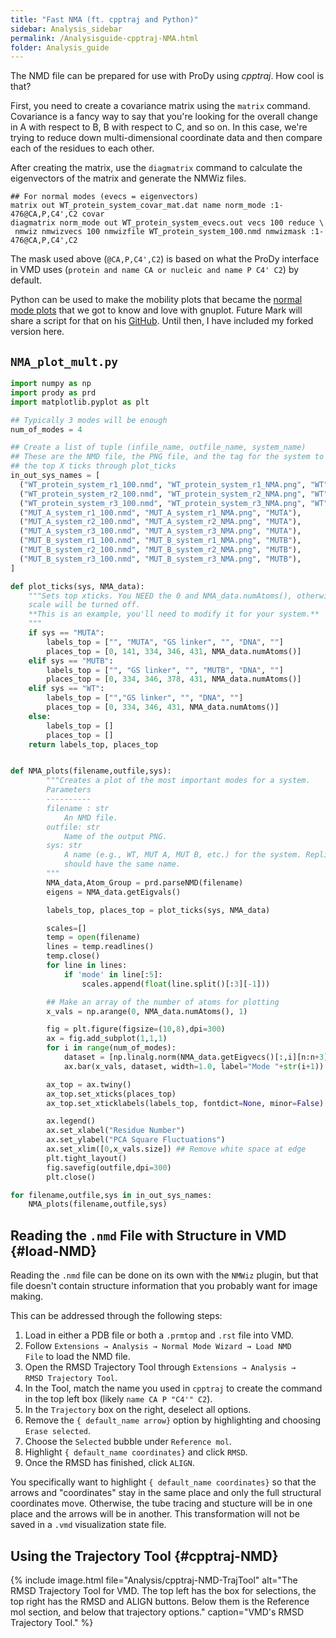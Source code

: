 ```yaml
---
title: "Fast NMA (ft. cpptraj and Python)"
sidebar: Analysis_sidebar
permalink: /Analysisguide-cpptraj-NMA.html
folder: Analysis_guide
---
```


<link rel="stylesheet" href="css/theme-purple.css">

The NMD file can be prepared for use with ProDy using *cpptraj*.
How cool is that?

First, you need to create a covariance matrix using the `matrix` command.
Covariance is a fancy way to say that you're looking for the overall change in
A with respect to B, B with respect to C, and so on.
In this case, we're trying to reduce down multi-dimensional coordinate data
and then compare each of the residues to each other.

After creating the matrix, use the `diagmatrix` command to calculate the
eigenvectors of the matrix and generate the NMWiz files.

```
## For normal modes (evecs = eigenvectors)
matrix out WT_protein_system_covar_mat.dat name norm_mode :1-476@CA,P,C4',C2 covar
diagmatrix norm_mode out WT_protein_system_evecs.out vecs 100 reduce \
 nmwiz nmwizvecs 100 nmwizfile WT_protein_system_100.nmd nmwizmask :1-476@CA,P,C4',C2
```

The mask used above (`@CA,P,C4',C2`) is based on what the ProDy interface in
VMD uses (`protein and name CA or nucleic and name P C4' C2`) by default.

Python can be used to make the mobility plots that became the
[normal mode plots](Analysisguide-determine-normal-modes.html) that
we got to know and love with gnuplot.
Future Mark will share a script for that on
his [GitHub](https://github.com/markahix/Basic-Scripts).
Until then, I have included my forked version here.

## `NMA_plot_mult.py`
```python
import numpy as np
import prody as prd
import matplotlib.pyplot as plt

## Typically 3 modes will be enough
num_of_modes = 4

## Create a list of tuple (infile_name, outfile_name, system_name)
## These are the NMD file, the PNG file, and the tag for the system to determine
## the top X ticks through plot_ticks
in_out_sys_names = [
  ("WT_protein_system_r1_100.nmd", "WT_protein_system_r1_NMA.png", "WT"),
  ("WT_protein_system_r2_100.nmd", "WT_protein_system_r2_NMA.png", "WT"),
  ("WT_protein_system_r3_100.nmd", "WT_protein_system_r3_NMA.png", "WT"),
  ("MUT_A_system_r1_100.nmd", "MUT_A_system_r1_NMA.png", "MUTA"),
  ("MUT_A_system_r2_100.nmd", "MUT_A_system_r2_NMA.png", "MUTA"),
  ("MUT_A_system_r3_100.nmd", "MUT_A_system_r3_NMA.png", "MUTA"),
  ("MUT_B_system_r1_100.nmd", "MUT_B_system_r1_NMA.png", "MUTB"),
  ("MUT_B_system_r2_100.nmd", "MUT_B_system_r2_NMA.png", "MUTB"),
  ("MUT_B_system_r3_100.nmd", "MUT_B_system_r3_NMA.png", "MUTB"),
]

def plot_ticks(sys, NMA_data):
    """Sets top xticks. You NEED the 0 and NMA_data.numAtoms(), otherwise the
    scale will be turned off.
    **This is an example, you'll need to modify it for your system.**
    """
    if sys == "MUTA":
        labels_top = ["", "MUTA", "GS linker", "", "DNA", ""]
        places_top = [0, 141, 334, 346, 431, NMA_data.numAtoms()]
    elif sys == "MUTB":
        labels_top = ["", "GS linker", "", "MUTB", "DNA", ""]
        places_top = [0, 334, 346, 378, 431, NMA_data.numAtoms()]
    elif sys == "WT":
        labels_top = ["","GS linker", "", "DNA", ""]
        places_top = [0, 334, 346, 431, NMA_data.numAtoms()]
    else:
        labels_top = []
        places_top = []
    return labels_top, places_top


def NMA_plots(filename,outfile,sys):
        """Creates a plot of the most important modes for a system.
        Parameters
        ----------
        filename : str
            An NMD file.
        outfile: str
            Name of the output PNG.
        sys: str
            A name (e.g., WT, MUT A, MUT B, etc.) for the system. Replicates
            should have the same name.
        """
        NMA_data,Atom_Group = prd.parseNMD(filename)
        eigens = NMA_data.getEigvals()

        labels_top, places_top = plot_ticks(sys, NMA_data)

        scales=[]
        temp = open(filename)
        lines = temp.readlines()
        temp.close()
        for line in lines:
            if 'mode' in line[:5]:
                scales.append(float(line.split()[:3][-1]))

        ## Make an array of the number of atoms for plotting
        x_vals = np.arange(0, NMA_data.numAtoms(), 1)

        fig = plt.figure(figsize=(10,8),dpi=300)
        ax = fig.add_subplot(1,1,1)
        for i in range(num_of_modes):
            dataset = [np.linalg.norm(NMA_data.getEigvecs()[:,i][n:n+3])*scales[i]*eigens[i] for n in range(0, NMA_data.numEntries(), 3)]
            ax.bar(x_vals, dataset, width=1.0, label="Mode "+str(i+1))

        ax_top = ax.twiny()
        ax_top.set_xticks(places_top)
        ax_top.set_xticklabels(labels_top, fontdict=None, minor=False)

        ax.legend()
        ax.set_xlabel("Residue Number")
        ax.set_ylabel("PCA Square Fluctuations")
        ax.set_xlim([0,x_vals.size]) ## Remove white space at edge
        plt.tight_layout()
        fig.savefig(outfile,dpi=300)
        plt.close()

for filename,outfile,sys in in_out_sys_names:
    NMA_plots(filename,outfile,sys)
```

## Reading the `.nmd` File with Structure in VMD {#load-NMD}

Reading the `.nmd` file can be done on its own with the `NMWiz` plugin, but
that file doesn't contain structure information that you probably want for
image making.

This can be addressed through the following steps:
1. Load in either a PDB file or both a `.prmtop` and `.rst` file into VMD.
2. Follow <code>Extensions &rarr; Analysis &rarr; Normal Mode Wizard &rarr;
Load NMD File</code> to load the NMD file.
3. Open the RMSD Trajectory Tool through <code>Extensions &rarr; Analysis &rarr;
RMSD Trajectory Tool</code>.
4. In the Tool, match the name you used in `cpptraj` to create the command in
the top left box (likely `name CA P "C4'" C2`).
5. In the `Trajectory` box on the right, deselect all options.
6. Remove the `{ default_name arrow}` option by highlighting and choosing
`Erase selected`.
7. Choose the `Selected` bubble under `Reference mol`.
8. Highlight `{ default_name coordinates}` and click `RMSD`.
9. Once the RMSD has finished, click `ALIGN`.

You specifically want to highlight `{ default_name coordinates}` so that the
arrows and "coordinates" stay in the same place and only the full structural
coordinates move.
Otherwise, the tube tracing and stucture will be in one place and the arrows
will be in another.
This transformation will not be saved in a `.vmd` visualization state file.

## Using the Trajectory Tool {#cpptraj-NMD}
{% include image.html file="Analysis/cpptraj-NMD-TrajTool"
alt="The RMSD Trajectory Tool for VMD. The top left has the box for selections,
the top right has the RMSD and ALIGN buttons. Below them is the Reference mol
section, and below that trajectory options."
caption="VMD's RMSD Trajectory Tool." %}
